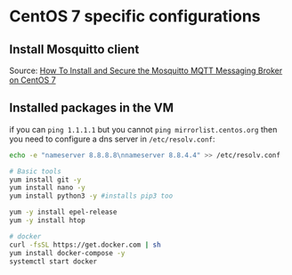# CentOS 7 specific configurations

## Install Mosquitto client

Source: [How To Install and Secure the Mosquitto MQTT Messaging Broker on CentOS 7](https://www.digitalocean.com/community/tutorials/how-to-install-and-secure-the-mosquitto-mqtt-messaging-broker-on-centos-7)

## Installed packages in the VM

if you can `ping 1.1.1.1` but you cannot `ping mirrorlist.centos.org` then you need to configure a dns server in `/etc/resolv.conf`:

```bash
echo -e "nameserver 8.8.8.8\nnameserver 8.8.4.4" >> /etc/resolv.conf
```

```bash
# Basic tools
yum install git -y 
yum install nano -y 
yum install python3 -y #installs pip3 too

yum -y install epel-release
yum -y install htop

# docker 
curl -fsSL https://get.docker.com | sh
yum install docker-compose -y
systemctl start docker
```
